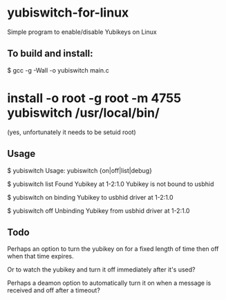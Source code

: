 yubiswitch-for-linux
====================

Simple program to enable/disable Yubikeys on Linux

To build and install:
---------------------

$ gcc -g -Wall -o yubiswitch main.c
# install -o root  -g root -m 4755  yubiswitch /usr/local/bin/

(yes, unfortunately it needs to be setuid root)


Usage
-----

$ yubiswitch
Usage: yubiswitch {on|off|list|debug}

$ yubiswitch list
Found Yubikey at 1-2:1.0
Yubikey is not bound to usbhid

$ yubiswitch on
binding Yubikey to usbhid driver at 1-2:1.0

$ yubiswitch off
Unbinding Yubikey from usbhid driver at 1-2:1.0


Todo
----

Perhaps an option to turn the yubikey on for a fixed length of time
then off when that time expires. 

Or to watch the yubikey and turn it off immediately after it's used?

Perhaps a deamon option to automatically turn it on when a message is
received and off after a timeout?

